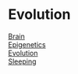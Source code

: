 # Evolution

[Brain](./Brain/)  
[Epigenetics](./Epigenetics/)  
[Evolution](./Evolution/)  
[Sleeping](./Sleeping/)  